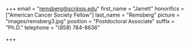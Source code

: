 +++
email = "remsberg@scripps.edu"
first_name = "Jarrett"
honorifics = ["American Cancer Society Fellow"]
last_name = "Remsberg"
picture = "images/remsberg3.jpg"
position = "Postdoctoral Associate"
suffix = "Ph.D."
telephone = "(858) 784-8636"

+++
